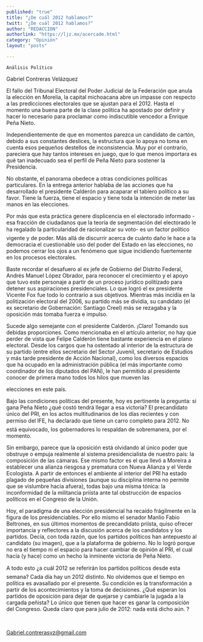 ```yaml
---
published: "true"
title: "¿De cuál 2012 hablamos?"
twitt: "¿De cuál 2012 hablamos?"
author: "REDACCION"
authorlink: "https://ljz.mx/acercade.html"
category: "Opinión"
layout: "posts"

---
```



  
    Análisis Político
  



  Gabriel Contreras Velázquez



  El fallo del Tribunal Electoral del Poder Judicial de la Federación que anula la elección en Morelia, la capital michoacana abre un impasse con respecto a las predicciones electorales que se ajustan para el 2012. Hasta el momento una buena parte de la clase política ha apostado por definir y hacer lo necesario para proclamar como indiscutible vencedor a Enrique Peña Nieto.



  Independientemente de que en momentos parezca un candidato de cartón, debido a sus constantes deslices, la estructura que lo apoya no toma en cuenta esos pequeños destellos de inconsistencia. Muy por el contrario, pareciera que hay tantos intereses en juego, que lo que menos importara es qué tan inadecuado sea el perfil de Peña Nieto para sostener la Presidencia.



  No obstante, el panorama obedece a otras condiciones políticas particulares. En la entrega anterior hablaba de las acciones que ha desarrollado el presidente Calderón para acaparar el tablero político a su favor. Tiene la fuerza, tiene el espacio y tiene toda la intención de meter las manos en las elecciones.



  Por más que esta práctica genere displicencia en el electorado informado -esa fracción de ciudadanos que la teoría de segmentación del electorado le ha regalado la particularidad de racionalizar su voto- es un factor político vigente y de poder. Más allá de discurrir acerca de cuánto daño le hace a la democracia el cuestionable uso del poder del Estado en las elecciones, no podemos cerrar los ojos a un fenómeno que sigue incidiendo fuertemente en los procesos electorales.



  Baste recordar el desafuero al ex jefe de Gobierno del Distrito Federal, Andrés Manuel López Obrador, para reconocer el crecimiento y el apoyo que tuvo este personaje a partir de un proceso jurídico politizado para detener sus aspiraciones presidenciales. Lo que logró el ex presidente Vicente Fox fue todo lo contrario a sus objetivos. Mientras más incidía en la politización electoral del 2006, su partido más se dividía, su candidato (el ex secretario de Gobernación: Santiago Creel) más se rezagaba y la oposición más tomaba fuerza e impulso.



  Sucede algo semejante con el presidente Calderón. ¡Claro! Tomando sus debidas proporciones. Como mencionaba en el artículo anterior, no hay que perder de vista que Felipe Calderón tiene bastante experiencia en el plano electoral. Desde los cargos que ha ostentado al interior de la estructura de su partido (entre ellos secretario del Sector Juvenil, secretario de Estudios y más tarde presidente de Acción Nacional), como los diversos espacios que ha ocupado en la administración pública (el más importante como coordinador de los diputados del PAN), le han permitido al presidente conocer de primera mano todos los hilos que mueven las



  elecciones en este país.



  Bajo las condiciones políticas del presente, hoy es pertinente la pregunta: si gana Peña Nieto ¿qué costó tendrá llegar a esa victoria? El precandidato único del PRI, en los actos multitudinarios de los días recientes y con permiso del IFE, ha declarado que tiene un carro completo para 2012. No está equivocado, los gobernadores lo respaldan de sobremanera, por el momento.



  Sin embargo, parece que la oposición está olvidando al único poder que obstruye o empuja realmente al sistema presidencialista de nuestro país: la composición de las cámaras. Ese mismo factor es el que llevó a Moreira a establecer una alianza riesgosa y prematura con Nueva Alianza y el Verde Ecologista. A partir de entonces el ambiente al interior del PRI ha estado plagado de pequeñas divisiones (aunque su disciplina interna no permite que se vislumbre hacia afuera), todas bajo una misma tónica: la inconformidad de la militancia priísta ante tal obstrucción de espacios políticos en el Congreso de la Unión.



  Hoy, el paradigma de una elección presidencial ha recaído frágilmente en la figura de los presidenciables. Por ello mismo el senador Manlio Fabio Beltrones, en sus últimos momentos de precandidato priísta, quiso ofrecer importancia y reflectores a la discusión acerca de los candidatos y los partidos. Decía, con toda razón, que los partidos políticos han antepuesto al candidato (su imagen), que a la plataforma de gobierno. No lo logró porque no era el tiempo ni el espacio para hacer cambiar de opinión al PRI, el cual hacía (y hace) como un hecho la inminente victoria de Peña Nieto.



  A todo esto ¿a cuál 2012 se referirán los partidos políticos desde esta semana? Cada día hay un 2012 distinto. No olvidemos que el tiempo en política es avasallado por el presente. Su condición es la transformación a partir de los acontecimientos y la toma de decisiones. ¿Qué esperan los partidos de oposición para dejar de quejarse y cambiarle la jugada a la cargada peñista? Lo único que tienen que hacer es ganar la composición del Congreso. Queda claro que para julio de 2012: nada está dicho aún. ?



   



  Gabriel.contrerasvz@gmail.com

